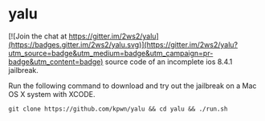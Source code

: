 # yalu

[![Join the chat at https://gitter.im/2ws2/yalu](https://badges.gitter.im/2ws2/yalu.svg)](https://gitter.im/2ws2/yalu?utm_source=badge&utm_medium=badge&utm_campaign=pr-badge&utm_content=badge)
source code of an incomplete ios 8.4.1 jailbreak.

Run the following command to download and try out the jailbreak on a Mac OS X system with XCODE.

```git clone https://github.com/kpwn/yalu && cd yalu && ./run.sh```
